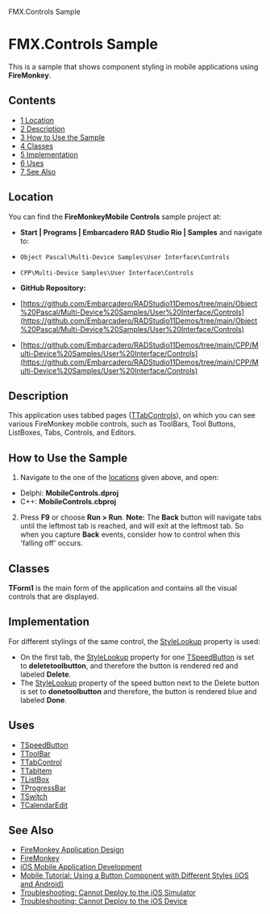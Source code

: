 FMX.Controls Sample[]()
# FMX.Controls Sample 


This is a sample that shows component styling in mobile applications using **FireMonkey**.
## Contents



* [1 Location](#Location)
* [2 Description](#Description)
* [3 How to Use the Sample](#How_to_Use_the_Sample)
* [4 Classes](#Classes)
* [5 Implementation](#Implementation)
* [6 Uses](#Uses)
* [7 See Also](#See_Also)


## Location 

You can find the **FireMonkeyMobile Controls** sample project at:
* **Start | Programs | Embarcadero RAD Studio Rio | Samples** and navigate to:

* `Object Pascal\Multi-Device Samples\User Interface\Controls`
* `CPP\Multi-Device Samples\User Interface\Controls`

* **GitHub Repository:**

* [https://github.com/Embarcadero/RADStudio11Demos/tree/main/Object%20Pascal/Multi-Device%20Samples/User%20Interface/Controls](https://github.com/Embarcadero/RADStudio11Demos/tree/main/Object%20Pascal/Multi-Device%20Samples/User%20Interface/Controls)
* [https://github.com/Embarcadero/RADStudio11Demos/tree/main/CPP/Multi-Device%20Samples/User%20Interface/Controls](https://github.com/Embarcadero/RADStudio11Demos/tree/main/CPP/Multi-Device%20Samples/User%20Interface/Controls)

## Description 

This application uses tabbed pages ([TTabControls](http://docwiki.embarcadero.com/Libraries/en/FMX.TabControl.TTabControl)), on which you can see various FireMonkey mobile controls, such as ToolBars, Tool Buttons, ListBoxes, Tabs, Controls, and Editors.
## How to Use the Sample 


1.  Navigate to the one of the [locations](#Location) given above, and open:

*  Delphi: **MobileControls.dproj**
*  C++: **MobileControls.cbproj**

2.  Press **F9** or choose **Run > Run**.
**Note:** The **Back** button will navigate tabs until the leftmost tab is reached, and will exit at the leftmost tab. So when you capture **Back** events, consider how to control when this 'falling off' occurs.
## Classes 

**TForm1** is the main form of the application and contains all the visual controls that are displayed.
## Implementation 

For different stylings of the same control, the [StyleLookup](http://docwiki.embarcadero.com/Libraries/en/FMX.Controls.TStyledControl.StyleLookup) property is used: 
*  On the first tab, the [StyleLookup](http://docwiki.embarcadero.com/Libraries/en/FMX.Controls.TStyledControl.StyleLookup) property for one [TSpeedButton](http://docwiki.embarcadero.com/Libraries/en/FMX.StdCtrls.TSpeedButton) is set to **deletetoolbutton**, and therefore the button is rendered red and labeled **Delete**.
*  The [StyleLookup](http://docwiki.embarcadero.com/Libraries/en/FMX.Controls.TStyledControl.StyleLookup) property of the speed button next to the Delete button is set to **donetoolbutton** and therefore, the button is rendered blue and labeled **Done**.

## Uses 


* [TSpeedButton](http://docwiki.embarcadero.com/Libraries/en/FMX.StdCtrls.TSpeedButton)
* [TToolBar](http://docwiki.embarcadero.com/Libraries/en/FMX.StdCtrls.TToolBar)
* [TTabControl](http://docwiki.embarcadero.com/Libraries/en/FMX.TabControl.TTabControl)
* [TTabItem](http://docwiki.embarcadero.com/Libraries/en/FMX.TabControl.TTabItem)
* [TListBox](http://docwiki.embarcadero.com/Libraries/en/FMX.ListBox.TListBox)
* [TProgressBar](http://docwiki.embarcadero.com/Libraries/en/FMX.StdCtrls.TProgressBar)
* [TSwitch](http://docwiki.embarcadero.com/Libraries/en/FMX.StdCtrls.TSwitch)
* [TCalendarEdit](http://docwiki.embarcadero.com/Libraries/en/FMX.CalendarEdit.TCalendarEdit)

## See Also 


* [FireMonkey Application Design](http://docwiki.embarcadero.com/RADStudio/en/FireMonkey_Application_Design)
* [FireMonkey](http://docwiki.embarcadero.com/RADStudio/en/FireMonkey)
* [iOS Mobile Application Development](http://docwiki.embarcadero.com/RADStudio/en/iOS_Mobile_Application_Development)
* [Mobile Tutorial: Using a Button Component with Different Styles (iOS and Android)](http://docwiki.embarcadero.com/RADStudio/en/Mobile_Tutorial:_Using_a_Button_Component_with_Different_Styles_(iOS_and_Android))
* [Troubleshooting: Cannot Deploy to the iOS Simulator](http://docwiki.embarcadero.com/RADStudio/en/Troubleshooting:_Cannot_Deploy_iOS_App_to_iOS_Simulator)
* [Troubleshooting: Cannot Deploy to the iOS Device](http://docwiki.embarcadero.com/RADStudio/en/Troubleshooting:_Cannot_Deploy_to_the_iOS_Device)





